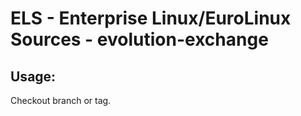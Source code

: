 # ELS - Enterprise Linux/EuroLinux Sources - evolution-exchange 
## Usage:
  Checkout branch or tag.

